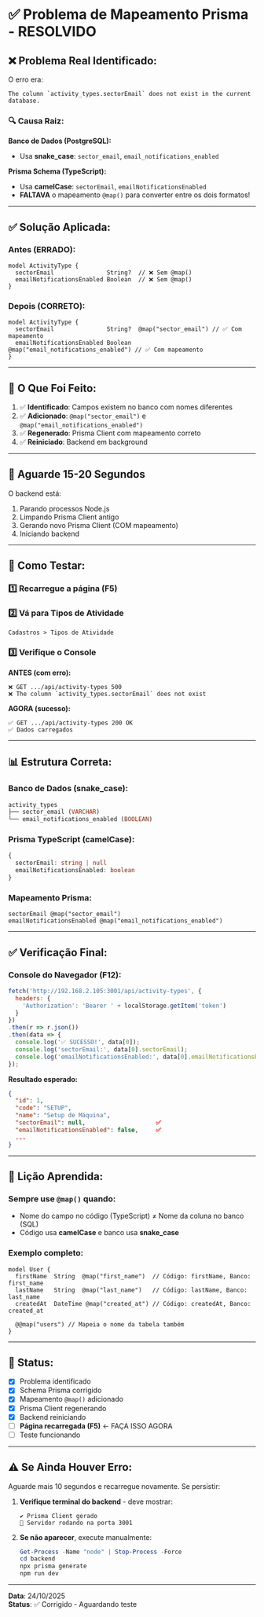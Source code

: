 # ✅ Problema de Mapeamento Prisma - RESOLVIDO

## ❌ Problema Real Identificado:

O erro era:
```
The column `activity_types.sectorEmail` does not exist in the current database.
```

### 🔍 Causa Raiz:

**Banco de Dados (PostgreSQL):**
- Usa **snake_case**: `sector_email`, `email_notifications_enabled`

**Prisma Schema (TypeScript):**
- Usa **camelCase**: `sectorEmail`, `emailNotificationsEnabled`
- **FALTAVA** o mapeamento `@map()` para converter entre os dois formatos!

---

## ✅ Solução Aplicada:

### **Antes (ERRADO):**
```prisma
model ActivityType {
  sectorEmail               String?  // ❌ Sem @map()
  emailNotificationsEnabled Boolean  // ❌ Sem @map()
}
```

### **Depois (CORRETO):**
```prisma
model ActivityType {
  sectorEmail               String?  @map("sector_email") // ✅ Com mapeamento
  emailNotificationsEnabled Boolean  @map("email_notifications_enabled") // ✅ Com mapeamento
}
```

---

## 🔧 O Que Foi Feito:

1. ✅ **Identificado**: Campos existem no banco com nomes diferentes
2. ✅ **Adicionado**: `@map("sector_email")` e `@map("email_notifications_enabled")`
3. ✅ **Regenerado**: Prisma Client com mapeamento correto
4. ✅ **Reiniciado**: Backend em background

---

## 🚀 Aguarde 15-20 Segundos

O backend está:
1. Parando processos Node.js
2. Limpando Prisma Client antigo
3. Gerando novo Prisma Client (COM mapeamento)
4. Iniciando backend

---

## 🧪 Como Testar:

### **1️⃣ Recarregue a página (F5)**

### **2️⃣ Vá para Tipos de Atividade**
```
Cadastros > Tipos de Atividade
```

### **3️⃣ Verifique o Console**

**ANTES (com erro):**
```
❌ GET .../api/activity-types 500
❌ The column `activity_types.sectorEmail` does not exist
```

**AGORA (sucesso):**
```
✅ GET .../api/activity-types 200 OK
✅ Dados carregados
```

---

## 📊 Estrutura Correta:

### **Banco de Dados (snake_case):**
```sql
activity_types
├── sector_email (VARCHAR)
└── email_notifications_enabled (BOOLEAN)
```

### **Prisma TypeScript (camelCase):**
```typescript
{
  sectorEmail: string | null
  emailNotificationsEnabled: boolean
}
```

### **Mapeamento Prisma:**
```prisma
sectorEmail @map("sector_email")
emailNotificationsEnabled @map("email_notifications_enabled")
```

---

## ✅ Verificação Final:

### **Console do Navegador (F12):**
```javascript
fetch('http://192.168.2.105:3001/api/activity-types', {
  headers: {
    'Authorization': 'Bearer ' + localStorage.getItem('token')
  }
})
.then(r => r.json())
.then(data => {
  console.log('✅ SUCESSO!', data[0]);
  console.log('sectorEmail:', data[0].sectorEmail);
  console.log('emailNotificationsEnabled:', data[0].emailNotificationsEnabled);
});
```

**Resultado esperado:**
```json
{
  "id": 1,
  "code": "SETUP",
  "name": "Setup de Máquina",
  "sectorEmail": null,                    ✅
  "emailNotificationsEnabled": false,     ✅
  ...
}
```

---

## 📝 Lição Aprendida:

### **Sempre use `@map()` quando:**
- Nome do campo no código (TypeScript) ≠ Nome da coluna no banco (SQL)
- Código usa **camelCase** e banco usa **snake_case**

### **Exemplo completo:**
```prisma
model User {
  firstName  String  @map("first_name")  // Código: firstName, Banco: first_name
  lastName   String  @map("last_name")   // Código: lastName, Banco: last_name
  createdAt  DateTime @map("created_at") // Código: createdAt, Banco: created_at
  
  @@map("users") // Mapeia o nome da tabela também
}
```

---

## 🎯 Status:

- [x] Problema identificado
- [x] Schema Prisma corrigido
- [x] Mapeamento `@map()` adicionado
- [x] Prisma Client regenerando
- [x] Backend reiniciando
- [ ] **Página recarregada (F5)** ← FAÇA ISSO AGORA
- [ ] Teste funcionando

---

## ⚠️ Se Ainda Houver Erro:

Aguarde mais 10 segundos e recarregue novamente. Se persistir:

1. **Verifique terminal do backend** - deve mostrar:
   ```
   ✔ Prisma Client gerado
   🚀 Servidor rodando na porta 3001
   ```

2. **Se não aparecer**, execute manualmente:
   ```powershell
   Get-Process -Name "node" | Stop-Process -Force
   cd backend
   npx prisma generate
   npm run dev
   ```

---

**Data**: 24/10/2025  
**Status**: ✅ Corrigido - Aguardando teste

